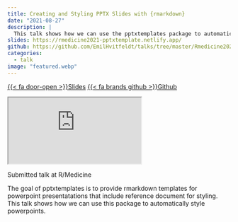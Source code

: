 ```yaml
---
title: Creating and Styling PPTX Slides with {rmarkdown}
date: "2021-08-27"
description: |
  This talk shows how we can use the pptxtemplates package to automatically style powerpoints.
slides: https://rmedicine2021-pptxtemplate.netlify.app/
github: https://github.com/EmilHvitfeldt/talks/tree/master/Rmedicine2021-pptxtemplate
categories:
  - talk
image: "featured.webp"
---
```


<a href="https://rmedicine2021-pptxtemplate.netlify.app/" class="listing-slides btn-links">{{< fa door-open >}}Slides<a>
<a href="https://github.com/EmilHvitfeldt/talks/tree/master/Rmedicine2021-pptxtemplate" class="listing-github btn-links">{{< fa brands github >}}Github<a>
      
<iframe class="slide-deck" src="https://rmedicine2021-pptxtemplate.netlify.app/"></iframe>

Submitted talk at R/Medicine

The goal of pptxtemplates is to provide rmarkdown templates for powerpoint presentatations that include reference document for styling. This talk shows how we can use this package to automatically style powerpoints.
